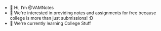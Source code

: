 - 👋 Hi, I’m @VAMNotes
- 👀 We're interested in providing notes and assignments for free because college is more than just submissions! :D
- 🌱 We're currently learning College Stuff

<!---
VAMNotes/VAMNotes is a ✨ special ✨ repository because its `README.md` (this file) appears on your GitHub profile.
You can click the Preview link to take a look at your changes.
--->
